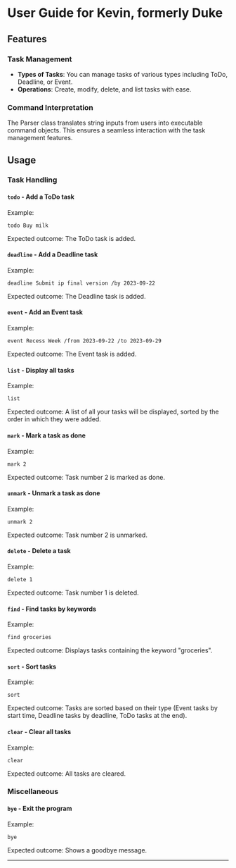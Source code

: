 # User Guide for Kevin, formerly Duke

## Features

### Task Management

- **Types of Tasks**: You can manage tasks of various types including ToDo, Deadline, or Event.
- **Operations**: Create, modify, delete, and list tasks with ease.

### Command Interpretation

The Parser class translates string inputs from users into executable command objects. This ensures a seamless interaction with the task management features.

## Usage

### Task Handling

#### `todo` - Add a ToDo task
Example:
```
todo Buy milk
```
Expected outcome: The ToDo task is added.

#### `deadline` - Add a Deadline task
Example:
```
deadline Submit ip final version /by 2023-09-22
```
Expected outcome: The Deadline task is added.

#### `event` - Add an Event task
Example:
```
event Recess Week /from 2023-09-22 /to 2023-09-29
```
Expected outcome: The Event task is added.

#### `list` - Display all tasks
Example:
```
list
```
Expected outcome: A list of all your tasks will be displayed, sorted by the order in which they were added.

#### `mark` - Mark a task as done
Example:
```
mark 2
```
Expected outcome: Task number 2 is marked as done.

#### `unmark` - Unmark a task as done
Example:
```
unmark 2
```
Expected outcome: Task number 2 is unmarked.

#### `delete` - Delete a task
Example:
```
delete 1
```
Expected outcome: Task number 1 is deleted.

#### `find` - Find tasks by keywords
Example:
```
find groceries
```
Expected outcome: Displays tasks containing the keyword "groceries".

#### `sort` - Sort tasks
Example:
```
sort
```
Expected outcome: Tasks are sorted based on their type (Event tasks by start time, Deadline tasks by deadline, ToDo tasks at the end).

#### `clear` - Clear all tasks
Example:
```
clear
```
Expected outcome: All tasks are cleared.

### Miscellaneous

#### `bye` - Exit the program
Example:
```
bye
```
Expected outcome: Shows a goodbye message.

---